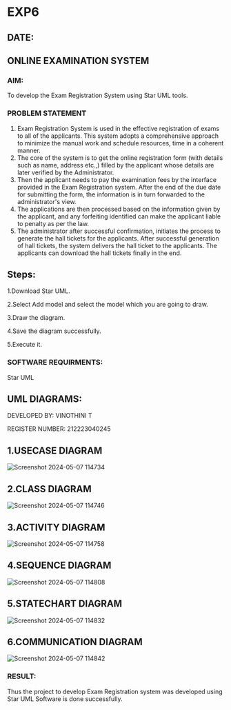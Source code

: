 # EXP6
## DATE:
## ONLINE EXAMINATION SYSTEM
### AIM:
To develop the Exam Registration System using Star UML tools.
### PROBLEM STATEMENT
1. Exam Registration System is used in the effective registration of exams to all of the
applicants. This system adopts a comprehensive approach to minimize the manual work and
schedule resources, time in a coherent manner.
2. The core of the system is to get the online registration form (with details such as name,
address etc.,) filled by the applicant whose details are later verified by the Administrator.
3. Then the applicant needs to pay the examination fees by the interface provided in the
Exam Registration system. After the end of the due date for submitting the form, the
information is in turn forwarded to the administrator's view.
4. The applications are then processed based on the information given by the applicant,
and any forfeiting identified can make the applicant liable to penalty as per the law.
5. The administrator after successful confirmation, initiates the process to generate the
hall tickets for the applicants. After successful generation of hall tickets, the system delivers
the hall ticket to the applicants. The applicants can download the hall tickets finally in the end.
## Steps:
1.Download Star UML.

2.Select Add model and select the model which you are going to draw.

3.Draw the diagram.

4.Save the diagram successfully.

5.Execute it.
### SOFTWARE REQUIRMENTS:
Star UML
## UML DIAGRAMS:
DEVELOPED BY: VINOTHINI T 

REGISTER NUMBER: 212223040245
## 1.USECASE DIAGRAM
![Screenshot 2024-05-07 114734](https://github.com/Vinothini1711/LAB-6-Online-examination-system/assets/144300204/56b921a5-cbeb-486b-92d2-998c44c7fba3)
## 2.CLASS DIAGRAM
![Screenshot 2024-05-07 114746](https://github.com/Vinothini1711/LAB-6-Online-examination-system/assets/144300204/5522414a-7871-4859-8d6c-e8034b314f72)
## 3.ACTIVITY DIAGRAM
![Screenshot 2024-05-07 114758](https://github.com/Vinothini1711/LAB-6-Online-examination-system/assets/144300204/d29832fc-4203-4382-aa48-115a187ace4e)
## 4.SEQUENCE DIAGRAM
![Screenshot 2024-05-07 114808](https://github.com/Vinothini1711/LAB-6-Online-examination-system/assets/144300204/4e522ef8-ef0c-4544-bd0e-22dd19b5c133)
## 5.STATECHART DIAGRAM
![Screenshot 2024-05-07 114832](https://github.com/Vinothini1711/LAB-6-Online-examination-system/assets/144300204/1b138ed2-dac7-4273-9f65-3294420b310a)
## 6.COMMUNICATION DIAGRAM
![Screenshot 2024-05-07 114842](https://github.com/Vinothini1711/LAB-6-Online-examination-system/assets/144300204/353dfcf0-35e0-4824-b3b6-667946006367)
### RESULT:
Thus the project to develop Exam Registration system was developed using Star UML Software is done successfully.
